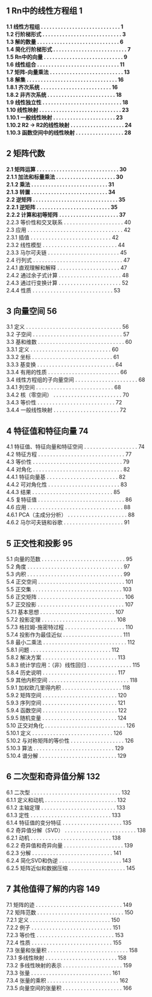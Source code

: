 
## 1 Rn中的线性方程组 1

**1.1 线性方程组 . . . . . . . . . . . . . . . . . . . . . . . . . . . . 1**  
**1.2 行阶梯形式 . . . . . . . . . . . . . . . . . . . . . . . . . . . . 3**  
**1.3 解的数量 . . . . . . . . . . . . . . . . . . . . . . . . . . . . . 6**  
**1.4 简化行阶梯形式 . . . . . . . . . . . . . . . . . . . . . . . . . . 7**  
**1.5 Rn中的向量 . . . . . . . . . . . . . . . . . . . . . . . . . . . . 9**  
**1.6 线性组合 . . . . . . . . . . . . . . . . . . . . . . . . . . . . . 11**  
**1.7 矩阵-向量乘法 . . . . . . . . . . . . . . . . . . . . . . . . . . 13**  
**1.8 解集 . . . . . . . . . . . . . . . . . . . . . . . . . . . . . . . . 16**  
**1.8.1 齐次系统 . . . . . . . . . . . . . . . . . . . . . . . . . 16**  
**1.8.2 非齐次系统 . . . . . . . . . . . . . . . . . . . . . . . . 18**  
**1.9 线性独立性 . . . . . . . . . . . . . . . . . . . . . . . . . . . . 18**  
**1.10 线性映射 . . . . . . . . . . . . . . . . . . . . . . . . . . . . . 23**  
**1.10.1 一般线性映射 . . . . . . . . . . . . . . . . . . . . . . 23**  
**1.10.2 R2 → R2的线性映射 . . . . . . . . . . . . . . . . . . . 24**  
**1.10.3 函数空间中的线性映射 . . . . . . . . . . . . . . . . . 28**

## 2 矩阵代数 

**2.1 矩阵运算 . . . . . . . . . . . . . . . . . . . . . . . . . . . . . 30**  
**2.1.1 加法和标量乘法 . . . . . . . . . . . . . . . . . . . . . 30**  
**2.1.2 乘法 . . . . . . . . . . . . . . . . . . . . . . . . . . . 31**  
**2.1.3 转置 . . . . . . . . . . . . . . . . . . . . . . . . . . . 34**  
**2.2 逆矩阵 . . . . . . . . . . . . . . . . . . . . . . . . . . . . . . 35**  
**2.2.1 逆矩阵 . . . . . . . . . . . . . . . . . . . . . . . . . . 35**  
**2.2.2 计算和初等矩阵 . . . . . . . . . . . . . . . . . . . . . 37**  
2.2.3 等价性和交叉联系 . . . . . . . . . . . . . . . . . . . . 40  
2.3 应用 . . . . . . . . . . . . . . . . . . . . . . . . . . . . . . . . 42  
2.3.1 插值 . . . . . . . . . . . . . . . . . . . . . . . . . . . 42  
2.3.2 线性模型 . . . . . . . . . . . . . . . . . . . . . . . . . 44  
2.3.3 马尔可夫链 . . . . . . . . . . . . . . . . . . . . . . . . 45  
2.4 行列式 . . . . . . . . . . . . . . . . . . . . . . . . . . . . . . 47  
2.4.1 直观理解和解释 . . . . . . . . . . . . . . . . . . . . . 47  
2.4.2 通过余子式计算 . . . . . . . . . . . . . . . . . . . . . 48  
2.4.3 通过行变换计算 . . . . . . . . . . . . . . . . . . . . . 52  
2.4.4 性质 . . . . . . . . . . . . . . . . . . . . . . . . . . . 53

## 3 向量空间 56

3.1 定义 . . . . . . . . . . . . . . . . . . . . . . . . . . . . . . . . 56  
3.2 子空间 . . . . . . . . . . . . . . . . . . . . . . . . . . . . . . 57  
3.3 基和维数 . . . . . . . . . . . . . . . . . . . . . . . . . . . . . 60  
3.3.1 定义 . . . . . . . . . . . . . . . . . . . . . . . . . . . 60  
3.3.2 坐标 . . . . . . . . . . . . . . . . . . . . . . . . . . . 61  
3.3.3 基变换 . . . . . . . . . . . . . . . . . . . . . . . . . . 64  
3.3.4 有用的性质 . . . . . . . . . . . . . . . . . . . . . . . . 66  
3.4 线性方程组的子向量空间 . . . . . . . . . . . . . . . . . . . . . 68  
3.4.1 列空间 . . . . . . . . . . . . . . . . . . . . . . . . . . 68  
3.4.2 核（零空间） . . . . . . . . . . . . . . . . . . . . . . . 70  
3.4.3 等价性 . . . . . . . . . . . . . . . . . . . . . . . . . . 72  
3.4.4 一般线性映射 . . . . . . . . . . . . . . . . . . . . . . 72

## 4 特征值和特征向量 74

4.1 特征值、特征向量和特征空间 . . . . . . . . . . . . . . . . . . 74  
4.2 特征方程 . . . . . . . . . . . . . . . . . . . . . . . . . . . . . 77  
4.3 等价性 . . . . . . . . . . . . . . . . . . . . . . . . . . . . . . 79  
4.4 对角化 . . . . . . . . . . . . . . . . . . . . . . . . . . . . . . 82  
4.4.1 特征向量基 . . . . . . . . . . . . . . . . . . . . . . . . 82  
4.4.2 可对角化性 . . . . . . . . . . . . . . . . . . . . . . . . 83  
4.4.3 结果 . . . . . . . . . . . . . . . . . . . . . . . . . . . 85  
4.5 复特征值 . . . . . . . . . . . . . . . . . . . . . . . . . . . . . 86  
4.6 应用 . . . . . . . . . . . . . . . . . . . . . . . . . . . . . . . . 88  
4.6.1 PCA（主成分分析） . . . . . . . . . . . . . . . . . . . . 88  
4.6.2 马尔可夫链和谷歌 . . . . . . . . . . . . . . . . . . . . 91

## 5 正交性和投影 95

5.1 向量的范数 . . . . . . . . . . . . . . . . . . . . . . . . . . . . 95  
5.2 角度 . . . . . . . . . . . . . . . . . . . . . . . . . . . . . . . . 97  
5.3 内积 . . . . . . . . . . . . . . . . . . . . . . . . . . . . . . . . 99  
5.4 正交空间 . . . . . . . . . . . . . . . . . . . . . . . . . . . . . 101  
5.5 正交集 . . . . . . . . . . . . . . . . . . . . . . . . . . . . . . 103  
5.6 正交矩阵 . . . . . . . . . . . . . . . . . . . . . . . . . . . . . 106  
5.7 正交投影 . . . . . . . . . . . . . . . . . . . . . . . . . . . . . 107  
5.7.1 基本思想 . . . . . . . . . . . . . . . . . . . . . . . . . 107  
5.7.2 投影定理 . . . . . . . . . . . . . . . . . . . . . . . . . 108  
5.7.3 格拉姆-施密特过程 . . . . . . . . . . . . . . . . . . . . 110  
5.7.4 投影作为最佳近似 . . . . . . . . . . . . . . . . . . . . 111  
5.8 最小二乘法 . . . . . . . . . . . . . . . . . . . . . . . . . . . . 112  
5.8.1 问题 . . . . . . . . . . . . . . . . . . . . . . . . . . . 112  
5.8.2 解决方案 . . . . . . . . . . . . . . . . . . . . . . . . . 113  
5.8.3 统计学应用：（非）线性回归 . . . . . . . . . . . . . . . 115  
5.8.4 历史说明 . . . . . . . . . . . . . . . . . . . . . . . . . 117  
5.9 其他内积空间 . . . . . . . . . . . . . . . . . . . . . . . . . . . 118  
5.9.1 加权欧几里得内积 . . . . . . . . . . . . . . . . . . . . 118  
5.9.2 矩阵空间 . . . . . . . . . . . . . . . . . . . . . . . . . 120  
5.9.3 序列空间 . . . . . . . . . . . . . . . . . . . . . . . . . 121  
5.9.4 函数空间 . . . . . . . . . . . . . . . . . . . . . . . . . 122  
5.9.5 随机变量 . . . . . . . . . . . . . . . . . . . . . . . . . 124  
5.10 正交对角化 . . . . . . . . . . . . . . . . . . . . . . . . . . . 126  
5.10.1 定义 . . . . . . . . . . . . . . . . . . . . . . . . . . . 126  
5.10.2 与对称矩阵的等价性 . . . . . . . . . . . . . . . . . . 126  
5.10.3 算法 . . . . . . . . . . . . . . . . . . . . . . . . . . . 129  
5.10.4 谱分解 . . . . . . . . . . . . . . . . . . . . . . . . . . 129

## 6 二次型和奇异值分解 132

6.1 二次型 . . . . . . . . . . . . . . . . . . . . . . . . . . . . . . 132  
6.1.1 定义和动机 . . . . . . . . . . . . . . . . . . . . . . . . 132  
6.1.2 主轴定理 . . . . . . . . . . . . . . . . . . . . . . . . . 133  
6.1.3 定性 . . . . . . . . . . . . . . . . . . . . . . . . . . . 133  
6.1.4 特征值的变分特征 . . . . . . . . . . . . . . . . . . . . 135  
6.2 奇异值分解（SVD） . . . . . . . . . . . . . . . . . . . . . . . . 138  
6.2.1 动机 . . . . . . . . . . . . . . . . . . . . . . . . . . . 138  
6.2.2 奇异值和奇异向量 . . . . . . . . . . . . . . . . . . . . 139  
6.2.3 分解 . . . . . . . . . . . . . . . . . . . . . . . . . . . 141  
6.2.4 简化SVD和伪逆 . . . . . . . . . . . . . . . . . . . . . 143  
6.2.5 矩阵近似和数据压缩 . . . . . . . . . . . . . . . . . . . 145

## 7 其他值得了解的内容 149

7.1 矩阵的迹 . . . . . . . . . . . . . . . . . . . . . . . . . . . . . 149  
7.2 矩阵范数 . . . . . . . . . . . . . . . . . . . . . . . . . . . . . 150  
7.2.1 定义 . . . . . . . . . . . . . . . . . . . . . . . . . . . 150  
7.2.2 例子 . . . . . . . . . . . . . . . . . . . . . . . . . . . 151  
7.2.3 等价性 . . . . . . . . . . . . . . . . . . . . . . . . . . 153  
7.2.4 性质 . . . . . . . . . . . . . . . . . . . . . . . . . . . 155  
7.3 张量和张量积 . . . . . . . . . . . . . . . . . . . . . . . . . . . 158  
7.3.1 多线性映射 . . . . . . . . . . . . . . . . . . . . . . . . 158  
7.3.2 多线性映射的表示 . . . . . . . . . . . . . . . . . . . . 159  
7.3.3 张量 . . . . . . . . . . . . . . . . . . . . . . . . . . . 161  
7.3.4 张量的乘积 . . . . . . . . . . . . . . . . . . . . . . . . 162  
7.3.5 向量空间的张量积 . . . . . . . . . . . . . . . . . . . . 166